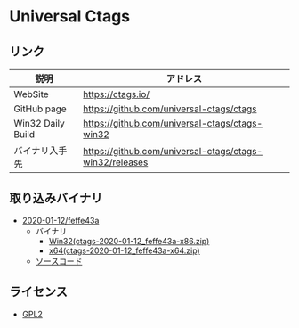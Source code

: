 ﻿# Universal Ctags

## リンク

|説明|アドレス|
|--|--|
|WebSite|https://ctags.io/|
|GitHub page|https://github.com/universal-ctags/ctags|
|Win32 Daily Build|https://github.com/universal-ctags/ctags-win32|
|バイナリ入手先|https://github.com/universal-ctags/ctags-win32/releases|

## 取り込みバイナリ

- [2020-01-12/feffe43a](https://github.com/universal-ctags/ctags-win32/releases/tag/2020-01-12%2Ffeffe43a)
    - バイナリ
        - [Win32(ctags-2020-01-12_feffe43a-x86.zip)](https://github.com/universal-ctags/ctags-win32/releases/download/2020-01-12%2Ffeffe43a/ctags-2020-01-12_feffe43a-x86.zip)
        - [x64(ctags-2020-01-12_feffe43a-x64.zip)](https://github.com/universal-ctags/ctags-win32/releases/download/2020-01-12%2Ffeffe43a/ctags-2020-01-12_feffe43a-x64.zip)
    - [ソースコード](https://github.com/universal-ctags/ctags-win32/archive/2020-01-12/feffe43a.zip)

## ライセンス
- [GPL2](https://github.com/universal-ctags/ctags/blob/master/COPYING)
